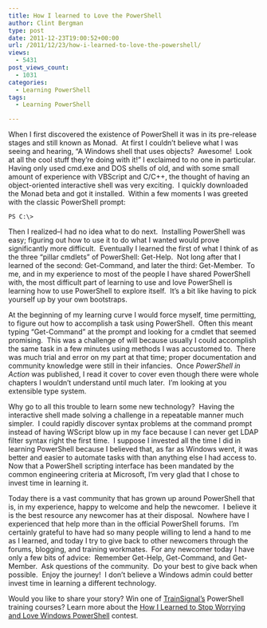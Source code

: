 ```yaml
---
title: How I learned to Love the PowerShell
author: Clint Bergman
type: post
date: 2011-12-23T19:00:52+00:00
url: /2011/12/23/how-i-learned-to-love-the-powershell/
views:
  - 5431
post_views_count:
  - 1031
categories:
  - Learning PowerShell
tags:
  - Learning PowerShell

---
```

When I first discovered the existence of PowerShell it was in its pre-release stages and still known as Monad.  At first I couldn’t believe what I was seeing and hearing, “A Windows shell that uses objects?  Awesome!  Look at all the cool stuff they’re doing with it!” I exclaimed to no one in particular.  Having only used cmd.exe and DOS shells of old, and with some small amount of experience with VBScript and C/C++, the thought of having an object-oriented interactive shell was very exciting.  I quickly downloaded the Monad beta and got it installed.  Within a few moments I was greeted with the classic PowerShell prompt:

`PS C:\>`

Then I realized&#8211;I had no idea what to do next.  Installing PowerShell was easy; figuring out how to use it to do what I wanted would prove significantly more difficult.  Eventually I learned the first of what I think of as the three “pillar cmdlets” of PowerShell: Get-Help.  Not long after that I learned of the second: Get-Command, and later the third: Get-Member.  To me, and in my experience to most of the people I have shared PowerShell with, the most difficult part of learning to use and love PowerShell is learning how to use PowerShell to explore itself.  It’s a bit like having to pick yourself up by your own bootstraps.

At the beginning of my learning curve I would force myself, time permitting, to figure out how to accomplish a task using PowerShell.  Often this meant typing “Get-Command” at the prompt and looking for a cmdlet that seemed promising.  This was a challenge of will because usually I could accomplish the same task in a few minutes using methods I was accustomed to.  There was much trial and error on my part at that time; proper documentation and community knowledge were still in their infancies.  Once _PowerShell in Action_ was published, I read it cover to cover even though there were whole chapters I wouldn’t understand until much later.  I’m looking at you extensible type system.

Why go to all this trouble to learn some new technology?  Having the interactive shell made solving a challenge in a repeatable manner much simpler.  I could rapidly discover syntax problems at the command prompt instead of having WScript blow up in my face because I can never get LDAP filter syntax right the first time.  I suppose I invested all the time I did in learning PowerShell because I believed that, as far as Windows went, it was better and easier to automate tasks with than anything else I had access to.  Now that a PowerShell scripting interface has been mandated by the common engineering criteria at Microsoft, I’m very glad that I chose to invest time in learning it.

Today there is a vast community that has grown up around PowerShell that is, in my experience, happy to welcome and help the newcomer.  I believe it is the best resource any newcomer has at their disposal.  Nowhere have I experienced that help more than in the official PowerShell forums.  I’m certainly grateful to have had so many people willing to lend a hand to me as I learned, and today I try to give back to other newcomers through the forums, blogging, and training workmates.  For any newcomer today I have only a few bits of advice:  Remember Get-Help, Get-Command, and Get-Member.  Ask questions of the community.  Do your best to give back when possible.  Enjoy the journey!  I don’t believe a Windows admin could better invest time in learning a different technology.

Would you like to share your story? Win one of [TrainSignal’s](http://www.trainsignal.com/default.aspx) PowerShell training courses? Learn more about the [How I Learned to Stop Worrying and Love Windows PowerShell](/2011/12/19/2011/12/12/2011/11/29/call-for-writers-share-your-experiences-and-help-new-users/ ) contest.
